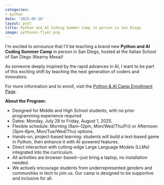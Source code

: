 ```yaml
---
categories:
- python
date: '2025-05-18'
layout: post
title: Python and AI Coding Summer Camp in person in San Diego
image: pythonai-flyer.png
---
```


I'm excited to announce that I'll be teaching a brand new **Python and AI Coding Summer Camp** in person in San Diego, hosted at the Italian School of San Diego (Kearny Mesa)!

As someone deeply inspired by the rapid advances in AI, I want to be part of this exciting shift by teaching the next generation of coders and innovators.

For more information and to enroll, visit the [Python & AI Camp Enrollment Page](https://pythonai2.sandiegodata.science/).

**About the Program:**
- Designed for Middle and High School students, with no prior programming experience required
- Dates: Monday, July 28 to Friday, August 1, 2025.
- Flexible schedule: Morning (9am–12pm, Mon/Wed/Thu/Fri) or Afternoon (3pm–6pm, Mon/Tue/Wed/Thu) options.
- Hands-on, project-based learning: students will build a text-based game in Python, then enhance it with AI-powered features.
- Direct interaction with cutting-edge Large Language Models (LLMs) integrated into the curriculum.
- All activities are browser-based—just bring a laptop, no installation needed.
- We actively encourage students from underrepresented genders and communities in tech to join us. Our camp is designed to be supportive and inclusive for all.

